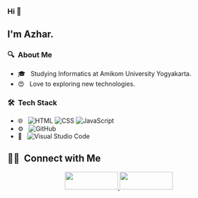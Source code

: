 ### Hi 👋

## I'm Azhar.

### 🔍 &nbsp;About Me 

- 🎓 &nbsp; Studying Informatics at Amikom University Yogyakarta.
- 😍 &nbsp; Love to exploring new technologies.

### 🛠 &nbsp;Tech Stack

- 🌐 &nbsp;
  ![HTML](https://img.shields.io/badge/-HTML-333333?style=flat&logo=HTML5)
  ![CSS](https://img.shields.io/badge/-CSS-333333?style=flat&logo=CSS3&logoColor=1572B6)
  ![JavaScript](https://img.shields.io/badge/-JavaScript-333333?style=flat&logo=javascript)
- ⚙️ &nbsp;
  ![GitHub](https://img.shields.io/badge/-GitHub-333333?style=flat&logo=github)
- 📑 &nbsp;
  ![Visual Studio Code](https://img.shields.io/badge/-Visual%20Studio%20Code-333333?style=flat&logo=visual-studio-code&logoColor=007ACC)

##  🤝🏻 &nbsp;Connect with Me

<p align="center">
  <a href="https://www.linkedin.com/in/azhar-rizqullah-535447309/">
    <img src="https://img.shields.io/badge/-Azhar%20Rizqullah-0077B5?style=flat-square&logo=Linkedin&logoColor=white" width="120" height="40"/>
  </a>
  <a href="https://www.instagram.com/_azhar_riz/">
    <img src="https://img.shields.io/badge/-_azhar_riz-E4405F?style=flat-square&logo=Instagram&logoColor=white" width="120" height="40"/>
  </a>
</p>
<!--
**AzharRizqullah/AzharRizqullah** is a ✨ _special_ ✨ repository because its `README.md` (this file) appears on your GitHub profile.

Here are some ideas to get you started:

- 🔭 I’m currently working on ...
- 🌱 I’m currently learning ...
- 👯 I’m looking to collaborate on ...
- 🤔 I’m looking for help with ...
- 💬 Ask me about ...
- 📫 How to reach me: ...
- 😄 Pronouns: ...
- ⚡ Fun fact: ...
-->
